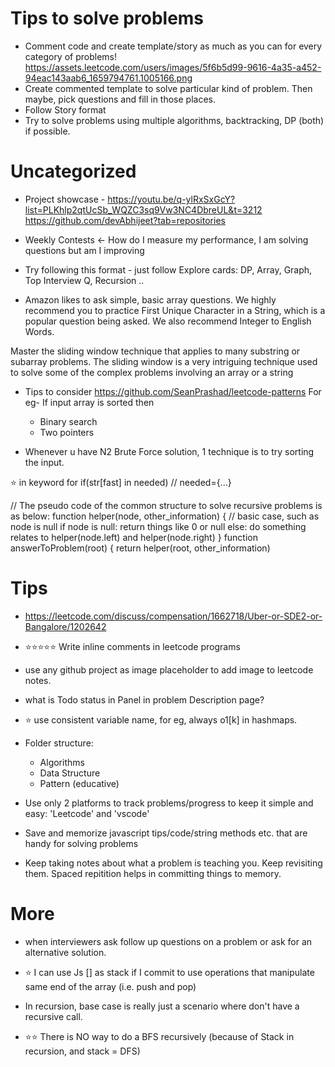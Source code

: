 # Tips to solve problems

- Comment code and create template/story as much as you can for every category of problems! https://assets.leetcode.com/users/images/5f6b5d99-9616-4a35-a452-94eac143aab6_1659794761.1005166.png
- Create commented template to solve particular kind of problem. Then maybe, pick questions and fill in those places.
- Follow Story format
- Try to solve problems using multiple algorithms, backtracking, DP (both) if possible.

# Uncategorized

- Project showcase - https://youtu.be/q-ylRxSxGcY?list=PLKhlp2qtUcSb_WQZC3sq9Vw3NC4DbreUL&t=3212
  https://github.com/devAbhijeet?tab=repositories
- Weekly Contests <- How do I measure my performance, I am solving questions but am I improving

- Try following this format - just follow Explore cards: DP, Array, Graph, Top Interview Q, Recursion ..

- Amazon likes to ask simple, basic array questions.
  We highly recommend you to practice First Unique Character in a String, which is a popular question being asked.
  We also recommend Integer to English Words.

Master the sliding window technique that applies to many substring or subarray problems.
The sliding window is a very intriguing technique used to solve some of the complex problems involving an array or a string

- Tips to consider
  https://github.com/SeanPrashad/leetcode-patterns
  For eg-
  If input array is sorted then

  - Binary search
  - Two pointers

- Whenever u have N2 Brute Force solution, 1 technique is to try sorting the input.

⭐️ in keyword for if(str[fast] in needed) // needed={...}

// The pseudo code of the common structure to solve recursive problems is as below:
function helper(node, other_information) {
// basic case, such as node is null
if node is null:
return things like 0 or null
else:
do something relates to helper(node.left) and helper(node.right)
}
function answerToProblem(root) {
return helper(root, other_information)

# Tips

- https://leetcode.com/discuss/compensation/1662718/Uber-or-SDE2-or-Bangalore/1202642

- ⭐️⭐️⭐️⭐️⭐️ Write inline comments in leetcode programs

- use any github project as image placeholder to add image to leetcode notes.

- what is Todo status in Panel in problem Description page?

- ⭐️ use consistent variable name, for eg, always o1[k] in hashmaps.

- Folder structure:
  - Algorithms
  - Data Structure
  - Pattern (educative)
- Use only 2 platforms to track problems/progress to keep it simple and easy: 'Leetcode' and 'vscode'
- Save and memorize javascript tips/code/string methods etc. that are handy for solving problems
- Keep taking notes about what a problem is teaching you. Keep revisiting them. Spaced repitition helps in committing things to memory.

# More

- when interviewers ask follow up questions on a problem or ask for an alternative solution.

- ⭐️ I can use Js [] as stack if I commit to use operations that manipulate same end of the array (i.e. push and pop)
- In recursion, base case is really just a scenario where don't have a recursive call.
- ⭐️⭐️ There is NO way to do a BFS recursively (because of Stack in recursion, and stack = DFS)
